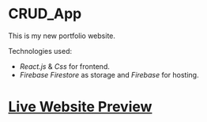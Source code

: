 # CRUD_App 
This is my new portfolio website. 

Technologies used:

- *React.js* & *Css* for frontend.
- *Firebase Firestore* as storage and *Firebase* for hosting.

# [Live Website Preview](https://crud-app-58c6e.web.app/)
